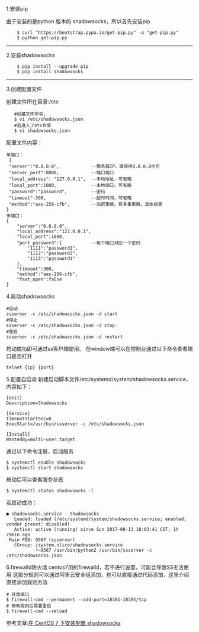 1.安装pip

由于安装的是python 版本的 shadowsocks，所以首先安装pip
```
    $ curl "https://bootstrap.pypa.io/get-pip.py" -o "get-pip.py"
    $ python get-pip.py
```
----------
2.安装shadowsocks
```
    $ pip install --upgrade pip
    $ pip install shadowsocks
```
    
----------


3.创建配置文件

创建文件所在目录:/etc
 ```
    #创建文件命令,
    $ vi /etc/shadowsocks.json
    #若进入了etc目录
    $ vi shadowsocks.json
 ```
配置文件内容：

    单端口：
     {
     "server":"0.0.0.0",            --服务器IP，直接用0.0.0.0也可
     "server_port":8888,            --端口端口
     "local_address": "127.0.0.1",  --本地地址，可省略
     "local_port":1080,             --本地端口，可省略
     "password":"password",         --密码
     "timeout":300,                 --超时时间，可省略
     "method":"aes-256-cfb",        --加密策略，有多重策略，具体自查
    }
    多端口：
    {
        "server":"0.0.0.0",
        "local_address":"127.0.0.1",
        "local_port":1080,
        "port_password":{           --每个端口对应一个密码
            "1111":"password1",
    	    "1112":"password2",
            "1113":"password3"
        },
        "timeout":300,
        "method":"aes-256-cfb",
        "fast_open":false
    }
4.启动shadowsocks
```
#启动
ssserver -c /etc/shadowsocks.json -d start
#停止
ssserver -c /etc/shadowsocks.json -d stop
#重启
ssserver -c /etc/shadowsocks.json -d restart

```
启动成功即可通过ss客户端使用。
在window端可以在控制台通过以下命令查看端口是否打开
```
telnet {ip} {port}
```


5.配置自启动
新建启动脚本文件/etc/systemd/system/shadowsocks.service，内容如下：
```
[Unit]
Description=Shadowsocks

[Service]
TimeoutStartSec=0
ExecStart=/usr/bin/ssserver -c /etc/shadowsocks.json

[Install]
WantedBy=multi-user.target
```
通过以下命令注册，启动服务

```
$ systemctl enable shadowsocks
$ systemctl start shadowsocks
```
启动后可以查看服务状态

```
$ systemctl status shadowsocks -l
```
若启动成功：

```
● shadowsocks.service - Shadowsocks
   Loaded: loaded (/etc/systemd/system/shadowsocks.service; enabled; vendor preset: disabled)
   Active: active (running) since Sun 2017-08-13 18:03:41 CST; 1h 29min ago
 Main PID: 9567 (ssserver)
   CGroup: /system.slice/shadowsocks.service
           └─9567 /usr/bin/python2 /usr/bin/ssserver -c /etc/shadowsocks.json

```
6.firewalld防火墙
centos7用的firewalld，若不进行设置，可能会导致SS无法使用
这部分规则可以通过阿里云安全组添加，也可以直接通过代码添加，这里介绍直接添加规则方法

```
# 开放端口
$ firewall-cmd --permanent --add-port=18381-18385/tcp 
# 修改规则后需要重启
$ firewall-cmd --reload 
```


参考文章:[在 CentOS 7 下安装配置 shadowsocks][1]
        


  [1]: http://morning.work/page/2015-12/install-shadowsocks-on-centos-7.html